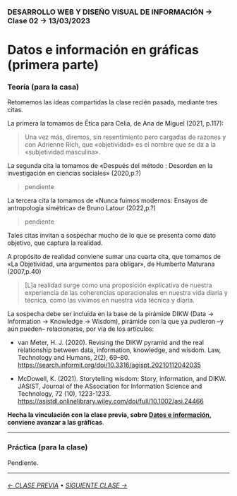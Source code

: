 ### DESARROLLO WEB Y DISEÑO VISUAL DE INFORMACIÓN → Clase 02 → 13/03/2023

# Datos e información en gráficas (primera parte)

### Teoría (para la casa)

Retomemos las ideas compartidas la clase recién pasada, mediante tres citas.

La primera la tomamos de Ética para Celia, de Ana de Miguel (2021, p.117): 

> Una vez más, diremos, sin resentimiento pero cargadas de razones y con Adrienne Rich, que «objetividad» es el nombre que se da a la «subjetividad masculina». 

La segunda cita la tomamos de «Después del método : Desorden en la investigación en ciencias sociales» (2020,p.?)

> pendiente

La tercera cita la tomamos de «Nunca fuimos modernos: Ensayos de antropología simétrica» de Bruno Latour (2022,p.?)

> pendiente

Tales citas invitan a sospechar mucho de lo que se presenta como dato objetivo, que captura la realidad.

A propósito de realidad conviene sumar una cuarta cita, que tomamos de «La Objetividad, una argumentos para obligar», de Humberto Maturana (2007,p.40)

> [L]a realidad surge como una proposición explicativa de nuestra experiencia de las coherencias operacionales en nuestra vida diaria y técnica, como las vivimos en nuestra vida técnica y diaria.

La sospecha debe ser incluida en la base de la pirámide DIKW (Data → Information → Knowledge → Wisdom), pirámide con la que ya pudieron –y aún pueden– relacionarse, por vía de los artículos:

- van Meter, H. J. (2020). Revising the DIKW pyramid and the real relationship between data, information, knowledge, and wisdom. Law, Technology and Humans, 2(2), 69–80. https://search.informit.org/doi/10.3316/agispt.20210112042035

- McDowell, K. (2021). Storytelling wisdom: Story, information, and DIKW. JASIST, Journal of the ASsociation for Information Science and Technology, 72 (10), 1223-1233. https://asistdl.onlinelibrary.wiley.com/doi/full/10.1002/asi.24466

**Hecha la vinculación con la clase previa, sobre [Datos e información](https://github.com/profesorfaco/dno097-2024/tree/main/clase-01#readme), conviene avanzar a las gráficas**.


- - - - - - - - - - - - - - 

### Práctica (para la clase)

Pendiente.

- - - - - - - 

###### [← CLASE PREVIA](https://github.com/profesorfaco/dno097-2024/tree/main/clase-01) • [SIGUIENTE CLASE →](https://github.com/profesorfaco/dno097-2024/tree/main/clase-03)
